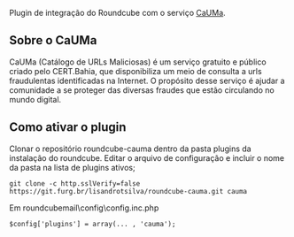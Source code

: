 Plugin de integração do Roundcube com o serviço [CaUMa](https://cauma.pop-ba.rnp.br/about).


## Sobre o CaUMa

CaUMa (Catálogo de URLs Maliciosas) é um serviço gratuito e público criado pelo CERT.Bahia, que disponibiliza um meio de consulta a urls fraudulentas identificadas na Internet. O propósito desse serviço é ajudar a comunidade a se proteger das diversas fraudes que estão circulando no mundo digital.

## Como ativar o plugin

Clonar o repositório roundcube-cauma dentro da pasta plugins da instalação do roundcube. Editar o arquivo de configuração e incluir o nome da pasta na lista de plugins ativos;

```
git clone -c http.sslVerify=false https://git.furg.br/lisandrotsilva/roundcube-cauma.git cauma
```

Em roundcubemail\config\config.inc.php

```
$config['plugins'] = array(... , 'cauma');
```